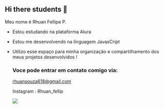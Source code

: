 ## Hi there students 👋 

Meu nome é Rhuan Fellipe P.

- Estou estudando na plataforma Alura
- Estou me desenvolvendo na linguagem  JavasCript
- Utilizo esse espaço para minha organização  e compartilhamento dos meus projetos desenvolvidos !

  ### Voce pode entrar em contato comigo via:

  rhuansouza618@gmail.com
  
  Instagram : Rhuan_fellip
  
  ![](https://media.tenor.com/vzAeThjGJLAAAAAM/nando-moura-bolsonaro-make-face.gif)
